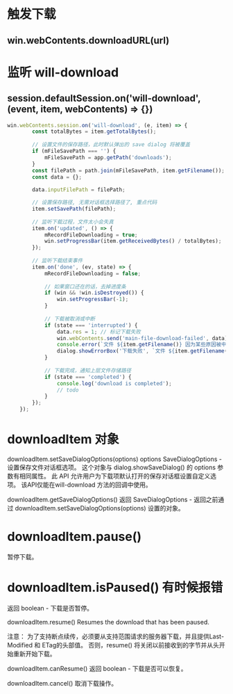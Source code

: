 
# 触发下载
## win.webContents.downloadURL(url)
 
# 监听 will-download
## session.defaultSession.on('will-download', (event, item, webContents) => {})


<!-- https://blog.csdn.net/Javaesandyou/article/details/121872037 -->


<!-- electron-dl 包下载似乎有bug, 配置了saveAs: false依然可能会弹出, 修改了创建文件夹 -->



```js
win.webContents.session.on('will-download', (e, item) => {
        const totalBytes = item.getTotalBytes();
 
        // 设置文件的保存路径，此时默认弹出的 save dialog 将被覆盖
        if (mFileSavePath === '') {
            mFileSavePath = app.getPath('downloads');
        }
        const filePath = path.join(mFileSavePath, item.getFilename());
        const data = {};
 
        data.inputFilePath = filePath;

        // 设置保存路径, 无需对话框选择路径了, 重点代码
        item.setSavePath(filePath);
 
        // 监听下载过程，文件太小会失真
        item.on('updated', () => {
            mRecordFileDownloading = true;
            win.setProgressBar(item.getReceivedBytes() / totalBytes);
        });
 
        // 监听下载结束事件
        item.on('done', (ev, state) => {
            mRecordFileDownloading = false;
 
            // 如果窗口还在的话，去掉进度条
            if (win && !win.isDestroyed()) {
                win.setProgressBar(-1);
            }
 
            // 下载被取消或中断
            if (state === 'interrupted') {
                data.res = 1; // 标记下载失败
                win.webContents.send('main-file-download-failed', data);
                console.error(`文件 ${item.getFilename()} 因为某些原因被中断下载`);
                dialog.showErrorBox('下载失败', `文件 ${item.getFilename()} 因为某些原因被中断下载`);
            }
 
            // 下载完成，通知上层文件存储路径
            if (state === 'completed') {
                console.log('download is completed');
                // todo
            }
        });
    });
```


# downloadItem 对象

downloadItem.setSaveDialogOptions(options)
options SaveDialogOptions - 设置保存文件对话框选项。 这个对象与 dialog.showSaveDialog() 的 options 参数有相同属性。
此 API 允许用户为下载项默认打开的保存对话框设置自定义选项。 该API仅能在will-download 方法的回调中使用。

downloadItem.getSaveDialogOptions()
返回 SaveDialogOptions - 返回之前通过 downloadItem.setSaveDialogOptions(options) 设置的对象。

# downloadItem.pause()
暂停下载。

# downloadItem.isPaused()   有时候报错
返回 boolean - 下载是否暂停。

downloadItem.resume()
Resumes the download that has been paused.

注意： 为了支持断点续传，必须要从支持范围请求的服务器下载，并且提供Last-Modified 和 ETag的头部值。 否则，resume() 将关闭以前接收到的字节并从头开始重新开始下载。

downloadItem.canResume()
返回 boolean - 下载是否可以恢复。

downloadItem.cancel()
取消下载操作。